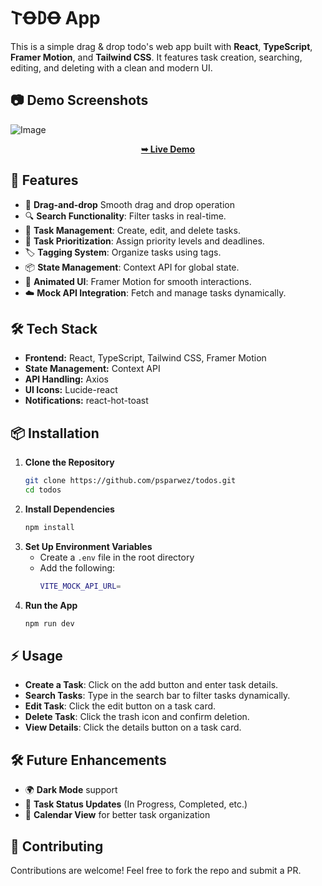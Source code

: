 # 𐌕Ꝋ𐌃Ꝋ App

This is a simple drag & drop todo's web app built with **React**, **TypeScript**, **Framer Motion**, and **Tailwind CSS**. It features task creation, searching, editing, and deleting with a clean and modern UI.

## :camera: Demo Screenshots
![Image](https://github.com/user-attachments/assets/3b79fb8d-24c9-4239-9804-cde0532e9f2b)

<div align="center">
  <a href="https://todosl.vercel.app/"><strong>➥ Live Demo</strong></a>
</div>

## 🚀 Features
- 📌 **Drag-and-drop** Smooth drag and drop operation 
- 🔍 **Search Functionality**: Filter tasks in real-time.
- 📝 **Task Management**: Create, edit, and delete tasks.
- 📅 **Task Prioritization**: Assign priority levels and deadlines.
- 🏷️ **Tagging System**: Organize tasks using tags.
- 📦 **State Management**: Context API for global state.
- 🎨 **Animated UI**: Framer Motion for smooth interactions.
- ☁️ **Mock API Integration**: Fetch and manage tasks dynamically.

## 🛠️ Tech Stack
- **Frontend:** React, TypeScript, Tailwind CSS, Framer Motion
- **State Management:** Context API
- **API Handling:** Axios
- **UI Icons:** Lucide-react
- **Notifications:** react-hot-toast

## 📦 Installation
1. **Clone the Repository**
   ```sh
   git clone https://github.com/psparwez/todos.git
   cd todos
   ```
2. **Install Dependencies**
   ```sh
   npm install
   ```
3. **Set Up Environment Variables**
   - Create a `.env` file in the root directory
   - Add the following:
     ```sh
     VITE_MOCK_API_URL=
     ```
4. **Run the App**
   ```sh
   npm run dev
   ```

## ⚡ Usage
- **Create a Task**: Click on the add button and enter task details.
- **Search Tasks**: Type in the search bar to filter tasks dynamically.
- **Edit Task**: Click the edit button on a task card.
- **Delete Task**: Click the trash icon and confirm deletion.
- **View Details**: Click the details button on a task card.

## 🛠️ Future Enhancements
- 🌍 **Dark Mode** support
- 🔄 **Task Status Updates** (In Progress, Completed, etc.)
- 📅 **Calendar View** for better task organization

## 🤝 Contributing
Contributions are welcome! Feel free to fork the repo and submit a PR.

